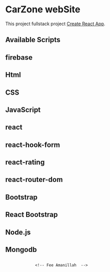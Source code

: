# CarZone webSite

This project fullstack project [Create React App](https://assignment-12-clintsite.web.app).

 ## Available Scripts

 ##  firebase
 ##  Html
 ##  CSS
 ##  JavaScript
 ##  react
 ##  react-hook-form
 ##  react-rating
 ##  react-router-dom
 ##  Bootstrap
 ##  React Bootstrap
 ##  Node.js
 ##  Mongodb
 ##  
 ##
 ##  
                 <!-- Fee Amanillah  -->